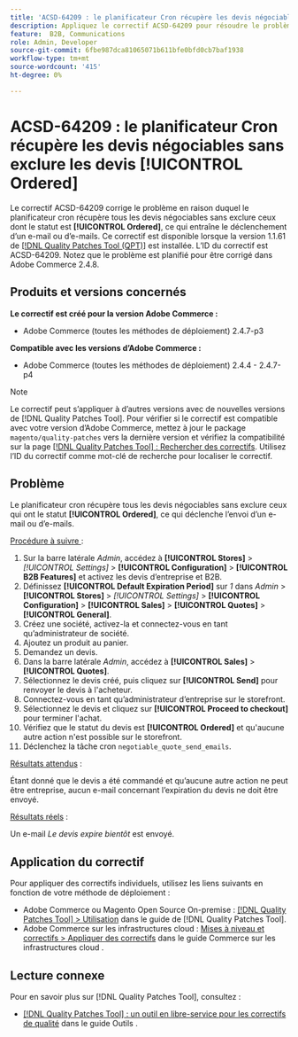 ```yaml
---
title: 'ACSD-64209 : le planificateur Cron récupère les devis négociables sans exclure les devis [!UICONTROL Ordered]'
description: Appliquez le correctif ACSD-64209 pour résoudre le problème d’Adobe Commerce où le planificateur cron récupère toutes les guillemets négociables sans exclure ceux dont le statut est [!UICONTROL Ordered], ce qui entraîne le déclenchement d’un e-mail ou d’e-mails.
feature:  B2B, Communications
role: Admin, Developer
source-git-commit: 6fbe987dca81065071b611bfe0bfd0cb7baf1938
workflow-type: tm+mt
source-wordcount: '415'
ht-degree: 0%

---
```


# ACSD-64209 : le planificateur Cron récupère les devis négociables sans exclure les devis [!UICONTROL Ordered]

Le correctif ACSD-64209 corrige le problème en raison duquel le planificateur cron récupère tous les devis négociables sans exclure ceux dont le statut est **[!UICONTROL Ordered]**, ce qui entraîne le déclenchement d’un e-mail ou d’e-mails. Ce correctif est disponible lorsque la version 1.1.61 de [[!DNL Quality Patches Tool (QPT)]](/help/tools/quality-patches-tool/quality-patches-tool-to-self-serve-quality-patches.md) est installée. L’ID du correctif est ACSD-64209. Notez que le problème est planifié pour être corrigé dans Adobe Commerce 2.4.8.

## Produits et versions concernés

**Le correctif est créé pour la version Adobe Commerce :**

* Adobe Commerce (toutes les méthodes de déploiement) 2.4.7-p3

**Compatible avec les versions d’Adobe Commerce :**

* Adobe Commerce (toutes les méthodes de déploiement) 2.4.4 - 2.4.7-p4

>[!NOTE]
>
>Le correctif peut s’appliquer à d’autres versions avec de nouvelles versions de [!DNL Quality Patches Tool]. Pour vérifier si le correctif est compatible avec votre version d’Adobe Commerce, mettez à jour le package `magento/quality-patches` vers la dernière version et vérifiez la compatibilité sur la page [[!DNL Quality Patches Tool] : Rechercher des correctifs](https://experienceleague.adobe.com/tools/commerce-quality-patches/index.html?lang=fr). Utilisez l’ID du correctif comme mot-clé de recherche pour localiser le correctif.

## Problème

Le planificateur cron récupère tous les devis négociables sans exclure ceux qui ont le statut **[!UICONTROL Ordered]**, ce qui déclenche l’envoi d’un e-mail ou d’e-mails.

<u>Procédure à suivre </u> :


1. Sur la barre latérale *Admin*, accédez à **[!UICONTROL Stores]** > *[!UICONTROL Settings]* > **[!UICONTROL Configuration]** > **[!UICONTROL B2B Features]** et activez les devis d’entreprise et B2B.
1. Définissez **[!UICONTROL Default Expiration Period]** sur *1* dans *Admin* > **[!UICONTROL Stores]** > *[!UICONTROL Settings]* > **[!UICONTROL Configuration]** > **[!UICONTROL Sales]** > **[!UICONTROL Quotes]** > **[!UICONTROL General]**.
1. Créez une société, activez-la et connectez-vous en tant qu’administrateur de société.
1. Ajoutez un produit au panier.
1. Demandez un devis.
1. Dans la barre latérale *Admin*, accédez à **[!UICONTROL Sales]** > **[!UICONTROL Quotes]**.
1. Sélectionnez le devis créé, puis cliquez sur **[!UICONTROL Send]** pour renvoyer le devis à l&#39;acheteur.
1. Connectez-vous en tant qu’administrateur d’entreprise sur le storefront.
1. Sélectionnez le devis et cliquez sur **[!UICONTROL Proceed to checkout]** pour terminer l&#39;achat.
1. Vérifiez que le statut du devis est **[!UICONTROL Ordered]** et qu&#39;aucune autre action n&#39;est possible sur le storefront.
1. Déclenchez la tâche cron `negotiable_quote_send_emails`.


<u>Résultats attendus</u> :

Étant donné que le devis a été commandé et qu’aucune autre action ne peut être entreprise, aucun e-mail concernant l’expiration du devis ne doit être envoyé.

<u>Résultats réels</u> :

Un e-mail *Le devis expire bientôt* est envoyé.

## Application du correctif

Pour appliquer des correctifs individuels, utilisez les liens suivants en fonction de votre méthode de déploiement :

* Adobe Commerce ou Magento Open Source On-premise : [[!DNL Quality Patches Tool] > Utilisation](/help/tools/quality-patches-tool/usage.md) dans le guide de [!DNL Quality Patches Tool].
* Adobe Commerce sur les infrastructures cloud : [Mises à niveau et correctifs > Appliquer des correctifs](https://experienceleague.adobe.com/docs/commerce-cloud-service/user-guide/develop/upgrade/apply-patches.html?lang=fr) dans le guide Commerce sur les infrastructures cloud .

## Lecture connexe

Pour en savoir plus sur [!DNL Quality Patches Tool], consultez :

* [[!DNL Quality Patches Tool] : un outil en libre-service pour les correctifs de qualité](/help/tools/quality-patches-tool/quality-patches-tool-to-self-serve-quality-patches.md) dans le guide Outils .
